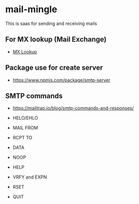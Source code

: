 # mail-mingle
This is saas for sending and receiving mails

## For MX lookup (Mail Exchange)
- [MX Lookup](https://mxtoolbox.com/SuperTool.aspx)

## Package use for create server 
- https://www.npmjs.com/package/smtp-server

## SMTP commands
- https://mailtrap.io/blog/smtp-commands-and-responses/

- HELO/EHLO
- MAIL FROM
- RCPT TO
- DATA
- NOOP
- HELP
- VRFY and EXPN
- RSET
- QUIT